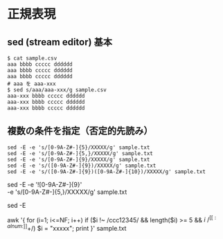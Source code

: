 # 正規表現

## sed (stream editor) 基本

```
$ cat sample.csv
aaa bbbb ccccc dddddd
aaa bbbb ccccc dddddd
aaa bbbb ccccc dddddd
# aaa を aaa-xxx
$ sed s/aaa/aaa-xxx/g sample.csv
aaa-xxx bbbb ccccc dddddd
aaa-xxx bbbb ccccc dddddd
aaa-xxx bbbb ccccc dddddd
```

## 複数の条件を指定（否定的先読み）

```
sed -E -e 's/[0-9A-Z#-]{5}/XXXXX/g' sample.txt
sed -E -e 's/[0-9A-Z#-]{5,}/XXXXX/g' sample.txt
sed -E -e 's/[0-9A-Z#-]{9}/XXXXX/g' sample.txt
sed -E -e 's/([0-9A-Z#-]{9})/XXXXX/g' sample.txt
sed -E -e 's/([0-9A-Z#-]{9})([0-9A-Z#-]{10})/XXXXX/g' sample.txt
```

sed -E -e '![0-9A-Z#-]{9}' \
-e 's/[0-9A-Z#-]{5,}/XXXXX/g' sample.txt

sed -E

awk '{ for (i=1; i<=NF; i++) if ($i !~ /ccc12345/ && length($i) >= 5 && $i ~ /^[[:alnum:]]+$/) $i = "xxxxx"; print }' sample.txt
